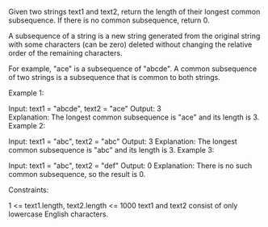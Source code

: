 Given two strings text1 and text2, return the length of their longest common subsequence. 
If there is no common subsequence, return 0.

A subsequence of a string is a new string generated from the original string with some characters (can be zero)
deleted without changing the relative order of the remaining characters.

For example, "ace" is a subsequence of "abcde".
A common subsequence of two strings is a subsequence that is common to both strings.

Example 1:

Input: text1 = "abcde", text2 = "ace"
Output: 3  
Explanation: The longest common subsequence is "ace" and its length is 3.
Example 2:

Input: text1 = "abc", text2 = "abc"
Output: 3
Explanation: The longest common subsequence is "abc" and its length is 3.
Example 3:

Input: text1 = "abc", text2 = "def"
Output: 0
Explanation: There is no such common subsequence, so the result is 0.

Constraints:

1 <= text1.length, text2.length <= 1000
text1 and text2 consist of only lowercase English characters.